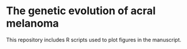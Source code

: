 # The genetic evolution of acral melanoma

This repository includes R scripts used to plot figures in the manuscript.
